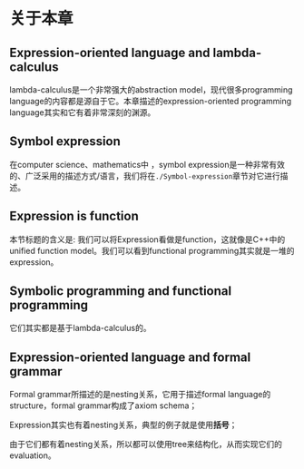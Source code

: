 # 关于本章

## Expression-oriented language and lambda-calculus

lambda-calculus是一个非常强大的abstraction model，现代很多programming language的内容都是源自于它。本章描述的expression-oriented programming language其实和它有着非常深刻的渊源。

## Symbol expression

在computer science、mathematics中 ，symbol expression是一种非常有效的、广泛采用的描述方式/语言，我们将在`./Symbol-expression`章节对它进行描述。

## Expression is function

本节标题的含义是: 我们可以将Expression看做是function，这就像是C++中的unified function model。我们可以看到functional programming其实就是一堆的expression。

## Symbolic programming and functional programming

它们其实都是基于lambda-calculus的。



## Expression-oriented language and formal grammar

Formal grammar所描述的是nesting关系，它用于描述formal language的structure，formal grammar构成了axiom schema；

Expression其实也有着nesting关系，典型的例子就是使用**括号**；



由于它们都有着nesting关系，所以都可以使用tree来结构化，从而实现它们的evaluation。

